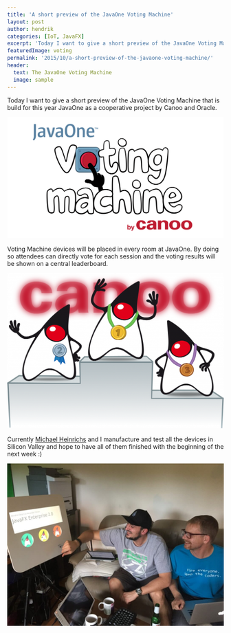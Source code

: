 ```yaml
---
title: 'A short preview of the JavaOne Voting Machine'
layout: post
author: hendrik
categories: [IoT, JavaFX]
excerpt: 'Today I want to give a short preview of the JavaOne Voting Machine that is build for this year JavaOne as a cooperative project by Canoo and Oracle.'
featuredImage: voting
permalink: '2015/10/a-short-preview-of-the-javaone-voting-machine/'
header:
  text: The JavaOne Voting Machine
  image: sample
---
```

Today I want to give a short preview of the JavaOne Voting Machine that is build for this year JavaOne as a cooperative project by Canoo and Oracle.

![voting_logo](/assets/posts/guigarage-legacy/voting_logo-1024x571.png)

Voting Machine devices will be placed in every room at JavaOne. By doing so attendees can directly vote for each session and the voting results will be shown on a central leaderboard.

![voting-canoo](/assets/posts/guigarage-legacy/voting-canoo-1024x735.png)

Currently [Michael Heinrichs](https://twitter.com/net0pyr) and I manufacture and test all the devices in Silicon Valley and hope to have all of them finished with the beginning of the next week :)

![voting-img](/assets/posts/guigarage-legacy/IMG_0921-1024x768.jpg)

